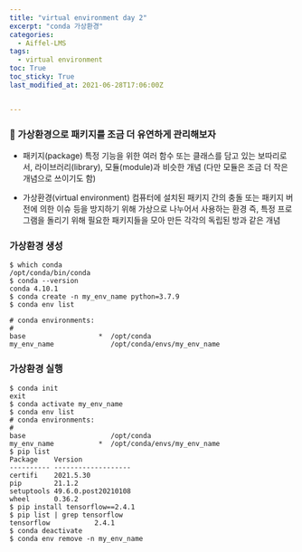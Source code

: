 ```yaml
---
title: "virtual environment day 2"
excerpt: "conda 가상환경"
categories:
  - Aiffel-LMS
tags:
  - virtual environment
toc: True
toc_sticky: True
last_modified_at: 2021-06-28T17:06:00Z


---
```



### 👋 가상환경으로 패키지를 조금 더 유연하게 관리해보자

- 패키지(package) 특정 기능을 위한 여러 함수 또는 클래스를 담고 있는 보따리로서, 라이브러리(library), 모듈(module)과 비슷한 개념 (다만 모듈은 조금 더 작은 개념으로 쓰이기도 함)

- 가상환경(virtual environment) 컴퓨터에 설치된 패키지 간의 충돌 또는 패키지 버전에 의한 이슈 등을 방지하기 위해 가상으로 나누어서 사용하는 환경 즉, 특정 프로그램을 돌리기 위해 필요한 패키지들을 모아 만든 각각의 독립된 방과 같은 개념

### 가상환경 생성 
```
$ which conda
/opt/conda/bin/conda
$ conda --version
conda 4.10.1
$ conda create -n my_env_name python=3.7.9
$ conda env list

# conda environments:
#
base                  *  /opt/conda
my_env_name              /opt/conda/envs/my_env_name
```
### 가상환경 실행
```
$ conda init
exit
$ conda activate my_env_name
$ conda env list
# conda environments:
#
base                     /opt/conda
my_env_name           *  /opt/conda/envs/my_env_name
$ pip list
Package    Version
---------- -------------------
certifi    2021.5.30
pip        21.1.2
setuptools 49.6.0.post20210108
wheel      0.36.2
$ pip install tensorflow==2.4.1
$ pip list | grep tensorflow
tensorflow           2.4.1
$ conda deactivate
$ conda env remove -n my_env_name
```


